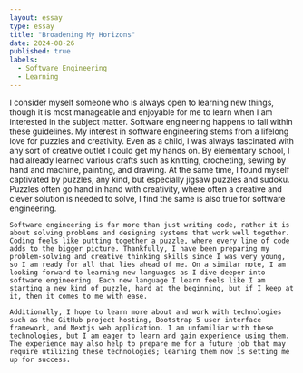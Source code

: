 ```yaml
---
layout: essay
type: essay
title: "Broadening My Horizons"
date: 2024-08-26
published: true
labels:
  - Software Engineering
  - Learning
---
```

I consider myself someone who is always open to learning new things, though it is most manageable and enjoyable for me to learn when I am interested in the subject matter. Software engineering happens to fall within these guidelines. My interest in software engineering stems from a lifelong love for puzzles and creativity. Even as a child, I was always fascinated with any sort of creative outlet I could get my hands on. By elementary school, I had already learned various crafts such as knitting, crocheting, sewing by hand and machine, painting, and drawing.  At the same time, I found myself captivated by puzzles, any kind, but especially jigsaw puzzles and sudoku. Puzzles often go hand in hand with creativity, where often a creative and clever solution is needed to solve, I find the same is also true for software engineering.

	Software engineering is far more than just writing code, rather it is about solving problems and designing systems that work well together. Coding feels like putting together a puzzle, where every line of code adds to the bigger picture. Thankfully, I have been preparing my problem-solving and creative thinking skills since I was very young, so I am ready for all that lies ahead of me. On a similar note, I am looking forward to learning new languages as I dive deeper into software engineering. Each new language I learn feels like I am starting a new kind of puzzle, hard at the beginning, but if I keep at it, then it comes to me with ease.
 
	Additionally, I hope to learn more about and work with technologies such as the GitHub project hosting, Bootstrap 5 user interface framework, and Nextjs web application. I am unfamiliar with these technologies, but I am eager to learn and gain experience using them. The experience may also help to prepare me for a future job that may require utilizing these technologies; learning them now is setting me up for success. 


